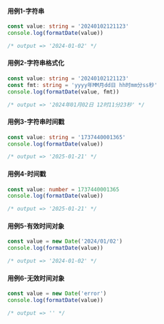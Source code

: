 #### 用例1-字符串

```typescript
const value: string = '20240102121123'
console.log(formatDate(value))

/* output => '2024-01-02' */
```

#### 用例2-字符串格式化

```typescript
const value: string = '20240102121123'
const fmt: string = 'yyyy年MM月dd日 hh时mm分ss秒'
console.log(formatDate(value, fmt))

/* output => '2024年01月02日 12时11分23秒' */
```

#### 用例3-字符串时间戳

```typescript
const value: string = '1737440001365'
console.log(formatDate(value))

/* output => '2025-01-21' */
```

#### 用例4-时间戳

```typescript
const value: number = 1737440001365
console.log(formatDate(value))

/* output => '2025-01-21' */
```

#### 用例5-有效时间对象

```typescript
const value = new Date('2024/01/02')
console.log(formatDate(value))

/* output => '2024-01-02' */
```

#### 用例6-无效时间对象

```typescript
const value = new Date('error')
console.log(formatDate(value))

/* output => '' */
```


